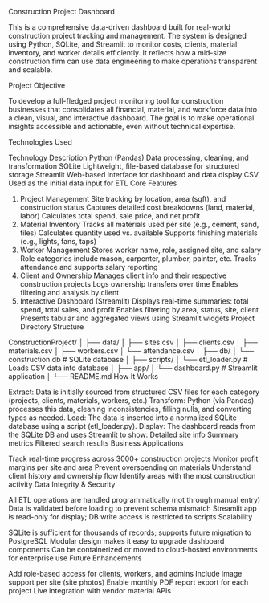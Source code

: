 Construction Project Dashboard

This is a comprehensive data-driven dashboard built for real-world construction project tracking and management. The system is designed using Python, SQLite, and Streamlit to monitor costs, clients, material inventory, and worker details efficiently. It reflects how a mid-size construction firm can use data engineering to make operations transparent and scalable.

Project Objective

To develop a full-fledged project monitoring tool for construction businesses that consolidates all financial, material, and workforce data into a clean, visual, and interactive dashboard. The goal is to make operational insights accessible and actionable, even without technical expertise.

Technologies Used

Technology	Description
Python (Pandas)	Data processing, cleaning, and transformation
SQLite	Lightweight, file-based database for structured storage
Streamlit	Web-based interface for dashboard and data display
CSV	Used as the initial data input for ETL
Core Features

1. Project Management
Site tracking by location, area (sqft), and construction status
Captures detailed cost breakdowns (land, material, labor)
Calculates total spend, sale price, and net profit
2. Material Inventory
Tracks all materials used per site (e.g., cement, sand, tiles)
Calculates quantity used vs. available
Supports finishing materials (e.g., lights, fans, taps)
3. Worker Management
Stores worker name, role, assigned site, and salary
Role categories include mason, carpenter, plumber, painter, etc.
Tracks attendance and supports salary reporting
4. Client and Ownership
Manages client info and their respective construction projects
Logs ownership transfers over time
Enables filtering and analysis by client
5. Interactive Dashboard (Streamlit)
Displays real-time summaries: total spend, total sales, and profit
Enables filtering by area, status, site, client
Presents tabular and aggregated views using Streamlit widgets
Project Directory Structure

ConstructionProject/
│
├── data/
│   ├── sites.csv
│   ├── clients.csv
│   ├── materials.csv
│   ├── workers.csv
│   └── attendance.csv
│
├── db/
│   └── construction.db          # SQLite database
│
├── scripts/
│   └── etl_loader.py            # Loads CSV data into database
│
├── app/
│   └── dashboard.py             # Streamlit application
│
└── README.md
How It Works

Extract: Data is initially sourced from structured CSV files for each category (projects, clients, materials, workers, etc.)
Transform: Python (via Pandas) processes this data, cleaning inconsistencies, filling nulls, and converting types as needed.
Load: The data is inserted into a normalized SQLite database using a script (etl_loader.py).
Display: The dashboard reads from the SQLite DB and uses Streamlit to show:
Detailed site info
Summary metrics
Filtered search results
Business Applications

Track real-time progress across 3000+ construction projects
Monitor profit margins per site and area
Prevent overspending on materials
Understand client history and ownership flow
Identify areas with the most construction activity
Data Integrity & Security

All ETL operations are handled programmatically (not through manual entry)
Data is validated before loading to prevent schema mismatch
Streamlit app is read-only for display; DB write access is restricted to scripts
Scalability

SQLite is sufficient for thousands of records; supports future migration to PostgreSQL
Modular design makes it easy to upgrade dashboard components
Can be containerized or moved to cloud-hosted environments for enterprise use
Future Enhancements

Add role-based access for clients, workers, and admins
Include image support per site (site photos)
Enable monthly PDF report export for each project
Live integration with vendor material APIs
